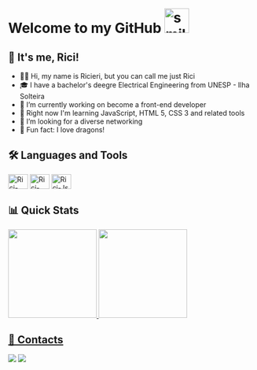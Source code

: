# Welcome to my GitHub <img height="50px" width="50px" alt="smile-excited-happy-dance-toothless" src="https://media.tenor.com/bmvRZ3YACR8AAAAi/smile-excited.gif">

## 👋 It's me, Rici! 

- 🙋‍♂️ Hi, my name is Ricieri, but you can call me just Rici
- 🎓 I have a bachelor's deegre Electrical Engineering from UNESP - Ilha Solteira
- 🔭 I’m currently working on become a front-end developer
- 🌱 Right now I'm learning JavaScript, HTML 5, CSS 3 and related tools
- 🤔 I’m looking for a diverse networking
- 🐲 Fun fact: I love dragons! 

## 🛠 Languages and Tools
<div style="display: inline_block"> 
    <img align="center" alt="Rici-HTML" height="30" width="40" src="https://cdn.jsdelivr.net/gh/devicons/devicon/icons/html5/html5-plain.svg">
    <img align="center" alt="Rici-CSS" height="30" width="40" src="https://cdn.jsdelivr.net/gh/devicons/devicon/icons/css3/css3-plain.svg">
    <img align="center" alt="Rici-Js" height="30" width="40" src="https://cdn.jsdelivr.net/gh/devicons/devicon/icons/javascript/javascript-plain.svg" />
</div>

## 📊 Quick Stats
<div>
  <a href="https://github.com/ricierirossi">
  <img height="180em" src="https://github-readme-stats.vercel.app/api?username=ricierirossi&show_icons=true&theme=radical&include_all_commits=true&count_private=true"/>
  <img height="180em" src="https://github-readme-stats.vercel.app/api/top-langs/?username=ricierirossi&layout=compact&langs_count=7&theme=radical"/>
</div>

## 📱 Contacts
<div> 
  <a href = "mailto:rossi.ricieri@gmail.com"><img src="https://img.shields.io/badge/-Gmail-%23333?style=for-the-badge&logo=gmail&logoColor=white" target="_blank"></a>
  <a href="https://www.linkedin.com/in/matheus-ricieri-rossi-da-silva-17768a1b8/" target="_blank"><img src="https://img.shields.io/badge/-LinkedIn-%23333?style=for-the-badge&logo=linkedin&logoColor=white" target="_blank"></a>   
</div>
